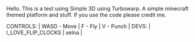 Hello. This is a test using Simple 3D using Turbowarp. A simple minecraft themed platform and stuff.
If you use the code please credit me.

CONTROLS:
| WASD - Move |
F - Fly |
V - Punch |
DEVS:
| I_LOVE_FLIP_CLOCKS |
xelna |
